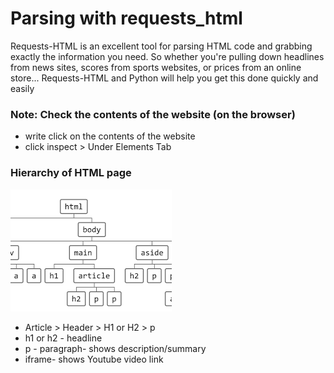 # Parsing with requests_html

Requests-HTML is an excellent tool for parsing HTML code and grabbing exactly the information you need. So whether you're pulling down headlines from news sites, scores from sports websites, or prices from an online store... Requests-HTML and Python will help you get this done quickly and easily

### Note: Check the contents of the website (on the browser)
- write click on the contents of the website
- click inspect > Under Elements Tab

### Hierarchy of HTML page
![Screenshot](Hierarchy_of_HTML_page.png)
- Article > Header > H1 or H2 > p
- h1 or h2 - headline
- p - paragraph- shows description/summary
- iframe- shows Youtube video link
